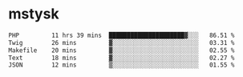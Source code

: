# mstysk

<!--START_SECTION:waka-->

```txt
PHP         11 hrs 39 mins  █████████████████████▓░░░   86.51 %
Twig        26 mins         ▓░░░░░░░░░░░░░░░░░░░░░░░░   03.31 %
Makefile    20 mins         ▓░░░░░░░░░░░░░░░░░░░░░░░░   02.55 %
Text        18 mins         ▓░░░░░░░░░░░░░░░░░░░░░░░░   02.27 %
JSON        12 mins         ▒░░░░░░░░░░░░░░░░░░░░░░░░   01.55 %
```

<!--END_SECTION:waka-->
